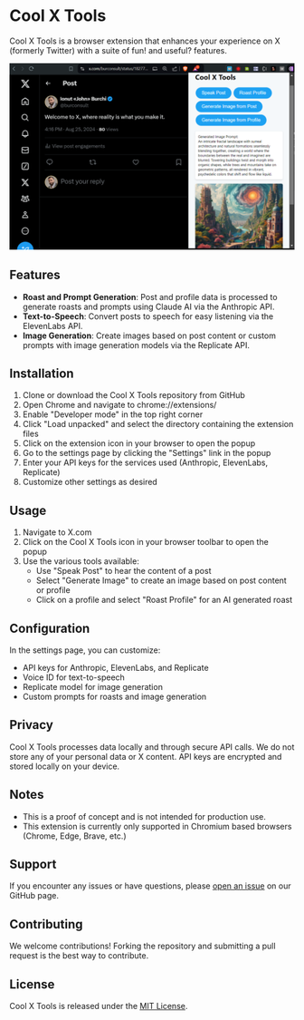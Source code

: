 # Cool X Tools

Cool X Tools is a browser extension that enhances your experience on X (formerly Twitter) with a suite of fun! and useful? features.

![Cool X Tools Screenshot](screenshot.png)

## Features

- **Roast and Prompt Generation**: Post and profile data is processed to generate roasts and prompts using Claude AI via the Anthropic API.
- **Text-to-Speech**: Convert posts to speech for easy listening via the ElevenLabs API.
- **Image Generation**: Create images based on post content or custom prompts with image generation models via the Replicate API.

## Installation

1. Clone or download the Cool X Tools repository from GitHub
2. Open Chrome and navigate to chrome://extensions/
3. Enable "Developer mode" in the top right corner
4. Click "Load unpacked" and select the directory containing the extension files
5. Click on the extension icon in your browser to open the popup
6. Go to the settings page by clicking the "Settings" link in the popup
7. Enter your API keys for the services used (Anthropic, ElevenLabs, Replicate)
8. Customize other settings as desired

## Usage

1. Navigate to X.com
2. Click on the Cool X Tools icon in your browser toolbar to open the popup
3. Use the various tools available:
   - Use "Speak Post" to hear the content of a post
   - Select "Generate Image" to create an image based on post content or profile
   - Click on a profile and select "Roast Profile" for an AI generated roast

## Configuration

In the settings page, you can customize:
- API keys for Anthropic, ElevenLabs, and Replicate
- Voice ID for text-to-speech
- Replicate model for image generation
- Custom prompts for roasts and image generation

## Privacy

Cool X Tools processes data locally and through secure API calls. We do not store any of your personal data or X content. API keys are encrypted and stored locally on your device.

## Notes

- This is a proof of concept and is not intended for production use.
- This extension is currently only supported in Chromium based browsers (Chrome, Edge, Brave, etc.)

## Support

If you encounter any issues or have questions, please [open an issue](https://github.com/burconsult/Cool-X-Tools/issues) on our GitHub page.

## Contributing

We welcome contributions! Forking the repository and submitting a pull request is the best way to contribute.

## License

Cool X Tools is released under the [MIT License](https://github.com/burconsult/Cool-X-Tools/blob/main/LICENSE).